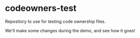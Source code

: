 # codeowners-test
Repository to use for testing code ownership files.

We'll make some changes during the demo, and see how it goes!
